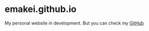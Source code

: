 # emakei.github.io
My personal website in development.
But you can check my [GitHub](https://github.com/emakei)

